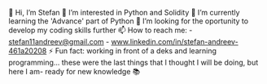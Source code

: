 👋 Hi, I’m Stefan
🤔 I’m interested in Python and Solidity
🧠 I’m currently learning the 'Advance' part of Python
👀 I’m looking for the oportunity to develop my coding skills further
📫 How to reach me:
    - stefan11andreev@gmail.com
    - www.linkedin.com/in/stefan-andreev-461a20208
⚡ Fun fact: working in front of a deks and learning programming... these were the last things that I thought I will be doing, but here I am- ready for new knowledge 📚
